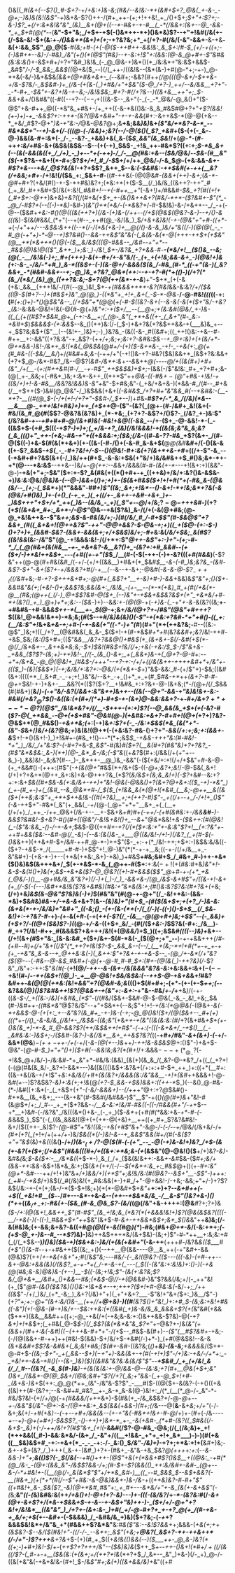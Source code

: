 ()&((*_#(&+(--$?()_#-$+?-*+/_+&:+)&-&;(#&/--&!&:-*+(&#+$+?_@&(_+-&-_-@+;-)&)&(&!(&$"-+_)&+&-$?()++-/(#+_++-(+;+!++&!_+_/()+$+;_$+"+:$?+;-&-)$?_+(/+:&*&!&"&"_(&)__&+(@+((--*-#&+-+-#__(_-*(/&&+:(&+--@_-&&-*_+_$+#(@(*--_(__&"-$+"&;_/+$+-+$(-()&*++-*+)()&*&)$?--+"+!&#(/&(+-(/-$&-&!-$+(&:_+-/()&&+*(&+)+(+;_-+?&?&;+*_+(/+?-#(/&/(-&"-&&+__-&-+&__-&(+:&&_$$"_@_@($__-#_(&;+#-(+(-@($-++#++-&&!&:_&_$+:_/_#-$_(+/-+((+;-(-)&#+*--&)-/-#&)_/&"(+()(*(@$"(#&)--+-&:+!$"+:(&&:(@-&_@+#+-$"&#&(&:&:&(_)+-&$+#+/+?+"&#_)&!&_(-_@_@&-+)&*()(*_/&:&*+"&:&$+&&$-_&#$"_/-/-$_&&;_&&$((_@+&($_--)(/(_++-/((&!&--(&*(&-)+#(@-*+;-+-)_@-*+&(-&/-)&+&$&*_(&&_+(@+#&+&+-_(--*&#+;-&&?(#+*_+(/_@(((@-&+/-$++&-+/&-$?&/-_&$&#-)+_(/&-(+(&-(_)+#&/+"+$&"($-@_/+?-)_++/--&/&&__+?+"-_-*-#+_-$&"+-&?+!&-+$-$&;-/&!&$&;_#+?-#(/+?&--)((&+&__++"+;_$-&&+&*+/()&#&"((-#((--+?--($--_(+$(((&-$--_&+"(-_(-_-*_@&/-@_&()+"($-@$"+&-#++_@((-*&"&_+#&+-/+_++((-&-*&(()&:-&_&_#&$_#_@+?+"_+$?(&&!(+-)+)-+_-&&$?+:-++*-(&?(@&+&#+"-+-+-&&_(#+:-&++&$-*(@-@(+&--*_+&/_#$?-@+"_)&-+"&:-/_@&-_@&?_@+;&__+&;&&_)&)_&+*(_$"&/+*&?-&-*_--#&*&$+"--+)-&_+(/_-(((@-(-/&&_)+;&?(_-_-/_-_@($()(_$?_+&#+*($-(+(-_&--@-)&&(&-#+:&*(-_/-_--&?-_+&&)+&(_&-($_$_&&"(&_$&!_/+(_@-*-_(#-++_+:&/+#&_-&+(&$&(&$&--$--(+(-+)_$&$-_+!&_++-#&*$?((+:+;_$-*&_&+(--(&(-&&(&((+_/_/+)_-_)+--*+(-++)-/_/-__@(#&:+&--($&/_@&/--_$&-(#__&"($(_-*$?&-+&+!(*-#+;$?_$+/+!_#_/-$_$+/+/++_@&/-/-&_$_@-_(+&:&&_-&+-#$?+&---+&/_@$?&(&!_-+?+$$?_&++_$--&:_(-$&#&:-++$&#(+-++(____&?(/+&&;+#+_-/+!&!(/($&_+:_$&+-#-__((#-++&(-(@(@&#_-(&&+(*+*+)-&+;_(_&-*-@_#+#+?(+&/(#()-+-$-*+#&)&?+;(*&:+*(+($-$__(/_)&/&_((&++?-++"_#(_+_&!_#++&#+$(/&(+:&!(*_#&#+!-*_-+(-#++__+"_(-&+!_)+/_#&&_#-$&_+?(#((+!+(_#+$+:-@+_+)&+&)+_&?(_(/(#+&_(+$+_+-(&()&++&+?(#&/-*+*-($?&#+-$"(*_-_@_/-#$?+(--((-)-*&)-_&#-)(_&"()+*(+&/_-_(-*&_&?+/-#-$&!&)-&-/+&++--_/_-+(-@--($&#+*+_&:-#()(@(((&(++?+)(/&_-(+)_&_-(/++--(/+$(@&$(@&?-&-)--+/()-&(((*&)-$(&(#&&(_(*+"(--+(#--_++#(@_-&/(&_)_$_/+*&+&)&!(-+-(@&"+"+#-((*+*-+_(-/+"+*+/_---&$&:&++((--*(/-/(*&(+&-)+__@(/()-&-&_)&/+"&((/-)(@(@(_-_-#_@(-+"+)-*-@--+)$?&#()--&&-++&$"&"&(-(_&(&-&(*-@(+++-++$+(+$&"(@__+*(*&++*()(@(-($__&/&$(((@-#&&--_/&#--+"+*--_#&$(@_)&!_@(($"_&++_)+;&:_)-/&!_$+_-/&?&_+?+&&*-#-____-(*&/+!__($()&_--&;(@(_-__/&!&(-)+;_#+(+++)-&(+-#+/+-&"&/(-_(+_+(+!&;&&-&+_-)(@&!+)&(+:-&-_-/&/-*+#_)_&-*((&$+-_(-)(&-@+/-&&&($(&_/-#&_(#-*_((-+"(&-)(_&?&&+_-*(#&#-&&+--+;-@_)&_+?&?_@&*(++:--+-+?-#(*+(()-)(/+?(*(&_/(*&/_(&)_@_((++?&:&;-$+?(@(++(&*-+-&___)+"-$+*_(+(-&(+&:_&&__(+++!&/-/(#(--@_)&!_$+_-+(#&&&++*+-&?(#&!_&&-&:&?_/+/($&((@-$(#+?___--)_+(#&$+)&"_@(@_)-((*&"+_+!+_&+(_-$-*-@&_-__/-@-#&!_(((_((-+:(__#_(+:()+)-*()_@_$&"&--_(/+$&"+*(@_@(*+(-#-$((&?-&+(--&-&(-&(*($+"&/-+&?_(&:-*&:&&-@&!+!&(-@(#-@(+_)&"+:-+($+/__--(__@+;+(&:&#(@&/_+-)&-((_(_(+((#$?+$&#_@+_(-+:-&__+;(_(@-_&"(_+*+&((+-_(_&+"(#-_&:-+&#+$_)_$&&&$-(+:&&_$--&_()(++)&:(/-(_$-)+&+?&(+?&$++&&-+(___&)&_+--+_$$?&;&$+($"__(--(&!+-_)&)+;-)_)&?&_-(&((-&-_#((&#+;((_++!()&:-+&--#-#++__+:-&&"((+?&:&"-+_&$?-(_++/+;&;+;&:+?-&_#&:_$&--+_@+:&)+(+(&/+*-@+*&&-)&!-/&*+_&!(*&(_@&$&_(@_#+/-(+)($-&+*&-_-+!-_-+&(+:_@(+(#_#&-((-$&/__&/_)+/_(_#&#+_&;&-_(-++/+"(-+!()&-+?-#&?($&)&&+*_(&$+?&:&&+(+?+$_@-/&*-#&?_/&--@$?(*&#-*_/&*+:&_+_--&_&++*_@(----@_/+(_$($&(_#+)+#+(&"_/+(__-*(_+:(#++&#(#-/__-+-#$"_++$&$&)+$+;_-(&&(-/$"&!&:_#+_+?+#+;&-(@(_+-_&&;+(-#&*_)&;+:&*-&++_((*+*$"++_@&-($($-#&$+-(@$"+#&-+!&!-+((&/+)+!-&-#&__/&_&?&!_&&)&-&"+_&"-$+#&;&"-(_+&/+&+&-)(*&&-#_/(#--_#+&(/__+$++($-)&#(@_@&"-/_)&$&&(+&+(_(-&#&$_/+?+#+"&"&&_#(--+&#&:-(__-*+?-__((#(@_$-(-/+(+!-/+?+"-$&#-/_$+--)_)+#&__-_#$?+/-*_&_/(/&)(*&--__&___@-_+*+!&!+#&)+)++_(+$++_@-($"-(&?(_(@+-(#-/&#+_&!(&+(-#&/(&_#_@(#($$?-@&?&(&?&)+_(*-*&;_(+?+?-&$?+/()$?-_(/&?_+-)&:$"(/&?&*_#-+--+#+#+#-@_/(&+#_)&(-#&!+&_@((-&&_-*-/+-($+_-@-&&!-*-(_-((&$+$-(+#_$(((-+_$?-)+)+;(_+/&-+?_(&)(/&!&&&!-+((&(&;&"&_&;&?(_&_((()+"_++-(+&;-#&-+"+((+&&&:+;($&;(/&-_((#-*&-$?$?-#&*_+$?(&+-_/(#-@($((-)+&-$(#(&(*+&+)(+-((&-(-#-/()+(-&-#_&-&+$(__@_@(_&#__&#+/(-()(&-&((+-$?_&&$_-+$(_-_-#+?&!+/-$--()(@&!-#+:&(+?(&+*+&-+_#+((/+-$"-&_--(-*&#+#+?&$(&+(-/_)&/++(#+$_-&-&:+$&(+"&/+)&/&#&++$_#()&;&*-*+-+*(@---*&:&$__--++&--)&/+-_@(++:--&_&+_/&_&&(#-#-_(&(+-*---_+!(&+:+)(&&"-@-)__-+&(+"+;-$&"($+:+-$?_&(#&(+((*()+#+-+_((++&)+/&/+:&?()&-&$&-+)_)&:&:_@&/_@&)&-(--@-)&&_+(/_)+;+)+-($(&+#&$($+!+!+#(*+(-#&_&-(@&(&/--_(+;-(_$&*_$+)(*$"&&&"-#_#+)$"((&;_&+;+!&*--()-&+!-*+!&;&*+?&(-&(@&/+#()&)_)+-(+()_(-+_+_)(_+((/+-_&++-+&#-+&+_)+-_)&$+++"+$+/+*_++(_)&--(&/&_-_+)(_$"+--@_/+/&;$?-@-$_+++&#-)_(+?(_+$((&+&*_#+:_&+*-/-@$"_@&--+&($?&)_&-/(/+(-&(@+#&;(@-@_+&!&++&--$"&*+_+;&$-&-#&(&/+;-)(#(/&/_#_/-#+$$"(#-$_&_@$"+?&&+_(#((_&+&+!(@++&?$"-++"-@_@+&&?-$-@&-+;+)((_+($_@-(+:-$-)()+?+)+_(&&#-$&?-(_&&+-&&(&_+;+/+$&$_)&/+;-#+*&:&(_/&/+$&;_&(#$?((&!&&_(&:-/&"$"(@_-+!&&&:&!-/(/+*+:$"_@++-&$"+:-)+"-(+;-#-*_/_(_@(#&+(&(#&__-+-_+&*&?-&__&?()+_-(&?+:+#_&&#--(+($+/-)+*&!++&$+_---(+#((+-+"($_$_/__(#-(-$(-++-(-)+-&?(((_+#(#&&_)__(-$?&"++(@-@(#+#&(&#_/(-+/-(+/+((&&__)+#&+(*_$&#_$__-&-(-#_)&;&?&_-(&#-&$?-$+"-&+($?+_-*+/&&&?+#(/-+__(--*&--+-&+;-@&*_#(-&-_&-@-$$?_-++_(($(/&#+*&;-#-_+?-$+++&+#+;-@(#+(_&$?+"__+-&)+#-)-&&_+&&)&*$"&"+;()($+_-&&#&"&(+;(+&!_-()+;&&$?&;&&(&+:_/&!&_-(+-__--(*-*(+&)_#_+(#(/+&(*-@__(#&;(@++(_(/-)_@+$$?&#-@($+_(--)&"+-+$&+&$&?&$+(+"_+&*&/+#-*+(&?()_+_)_@+)+*+;&:--($&*-)+)--&_&:+-(@(@_-+(-*+)&-(_-*+"_+-&-_&(&?((&;__+-+#&#&-+#-&&_&$++-*(___+-_$(@-_+;&+_/&/(@+?+_-/_#&"(@&"+#+++?_$((&!_@+&&!&*+)-*&;&;(#($--+#_/&)&(&)()(-$"-+(*&:+?&#-*+"+#()-((_+:(__/&:$"+!_&+&_+&-+;+#-(-+-&&(+"((-*-)+"(#_)(#+"(*+(++&?&;-__#--((&:-@$"_)&;+!((_/+?__(@&#&&(_&_&-_$($+!-+(#-*&$_#+*+#(_&?_&&#+;&?_/&!-++#-+&$_$&;_(&:()_$+#+;(($"&*&__/&?+?&&_@()+#&$(*_(&+&+-$(/-_&#(_+$(*-@(/_/&*&*--_&+*&*&;&;-$+)_$&!(#&$+!&/(/+;+&(_-+&:_/_$_$-/$"&+&-_+&&_($?$?-(&;+)-++)&!-_(/(-_(&_()-&+;_+(_&&+)&-+(_@+?-@-#+:--+*+/&+&_-@_@(@&!+_(#&$-/+++"--+?-_+:-/+/+*_((/&(&++-++++&#+*+/&"+-($($($_)-(&)($&$+)(-+;&/&/+:&?+:-@&/(+(*&+-$_$+)$"&$-&&:_#-(+/$"+)-$&;((&#(&+:((((+*_(_&+#_-_-+;+!_)&"&/--&+_-+_()+*_+_+(#_$_#&-+*_++*(&+?-#-*_#-@+_+$&!-+-)+&+-___&&?(*(($?($+?__+!&#&_+:+?&+-@-(&+&;(*-/(@+/(/_$&&(#(#&$+)($__&/_)-*(-+"&/-*&?(/&&+:&"&*+)_&+*+--((&(--@+"-&&-+"&)&!&+-_&:-#&#(/+&$?_@$?_$()-&((&:(+(#+/(*+)-#+$-+-_(&+)_@_-&_&:&&+?-*+*_-_#+/&+$?+*+--*-@$?_)(@$"_/&!&*&?+/(/__-$+++_-(+:+)$?(--@_&&(&_+$+(+(-*&?-#(_$?-@(_+*&&_--@+(+$+#&"-@&#(@_-_)(+&#&:+&+?-#+#+!(@+(_+$?+)$?&?-@&$+*(@_#&$()_-+&+*&;(_+:(-+)&_+:$?+(-_-/&:+$&$(*&_(&(*+*-(&"-$_&+/_)&/+(&?_@&;_+_)&(&!(@+*(-(+&:&?-#&-(__)__+?+"-_&&(/+:+;&;+:(&&+-&___$+!-*()(&+!-)_)+!&#+-(#&_+!()---*(*+;&$_$_-+&&-+++"&:(#-#&!-*+"_)_/&/_/+"&:$?-(-#+?+_&_-$_&$"_-_#(_&)_#($+?(__&(#+?(#&"&)+?+?&?_-(#$"&*&$&:_&-)(*+)(@-_&*_&-/&;(-$"&_((+_&?_$(#+:(/&&(/+(+"+--&_)-)_&&)&!-_&;&?(#--_)-_&*++-__@_)&_-&&"(-($(+&/+:+!(/+/+$&"+#-&-@-(+_+&&#()-(+++:(#$"(_-+(&(@+"_#&$(*+/&+($-((-_@+;&?+;&!_/-@-$&(_&+!(/+)+?+&+*(@++_&+:&)+&-@+*+?&_(*$?(_&/&$+(&;&_&!+)(-$?_+&#--&:+?+:+:&+_$&((#+$&-&(+:&/&+-++)+"&!-@&(-@_&&*()+?(&+?_@+&+:($($_$_-+)-*&"_)(_+-(#_+-)+(_(&#_--&_@&*+#-/_$($_(+!&&_&(*(@+!(*&#_(__&;-@++__&((&($+(++&;&:$"+_+*+$++&!&-(_(#_(+?&)__+;+(+_+?-#_)$"-_+((/+--+_/-/+!+_()$"(-&-+*+$+"-#&*(_&"(+_&&(_-+/(@-(_@+"+*+"__&+_+(_(__+(/+/+)_/_++_-/++_@&+(/&-+--__+-$&+&*+#_)_#+(-++/-(+#(&_#&:+_-/_&_&__&#-__)-_&&$?&#&!-$+_&?-#()(#+((@&"_/-_&!&+&!()+_--&*+"_@&*_&&!+*&-($&++:(#(@&!(_-($"&:&&_-()-/-+-*_&+;_$&$-@((++_#+-+?(/(*($+:&:+"+-&:&"$?+!__($+:$?&"+-+_+#+*&&($&:--&#-@(/_-&)-(--&:(&()&-_+___@((&/&!-/+!-)(/&?_(_+(#-$(-()&*&++)(++&+#-$+/&#-++#_@-*-)++$"($-_+:-+(*_/&!-++;+$+:-)&$&:&/&((-($+?-+_&_$-*_/(_____+#-#-)+$$"+!_@-)&"(*(*-+-+__&;((-+-/(/+/&__+_-&"&#+)-(+&-*-)+--(+*&(+*&:_&+)-*&)_)+#&$__+#&;&#+$_/_#&+_#-)++-*&*($()&)&$(&+++&+/_$(+-*&$-*-&_(_@++-#($+:__+:&$(-+!(+($_#&:_#+&_)&"+!-&-$-&(#()+)&(+;&$-+&+&($?-@_@&?((+!-#+&&$($$"_@+#-+-(+*_+&(_@&/-)()__-@+#&/&_&"&?+)(/-)+(_)-/_)_-&&+&-/(@_/&$-&+#$"+/((&-+!-&+(+_(/-$(-(-___--)&#+*&!&($?&+&#&)(#&:+"&*&(&:+;(#()&:&?$?&:(#+?&_+(+_&;__(/+)+&_)&$(&-@&"$?&)&(-)+)_$(#&"&"(#(@-+-@+"(/_-&!+*&:-(&&-*&)+$&#&)_#&-+/-+&-&*+*_&+?(&--_(&)&)+"(#+$_-(#($(&+$+;+(+?_/-)&-&:(&+&(*-+-/&/&)+"&#+"_((-&;()_-(+-(&-(*+(-/(_(/-)(-((-)()-$+$__(/_$&_-*&!_)+:_-+?&?-#-*+)-_(+-_&(+#-(-+(*++(-$?(/_-(&__-@(@+#+)&;+$$"--(-_&&)+(+$+?_/-((@+_($&)$?-)(*(@-+_/-&-_((+$+_&/_-(#(/($_+&:-)_$$?&(-#+:_/&__)-#_++?(/&!-#++_#(&&&$?+&+++/&!(+(@_&&/_)+$_)((+;&$&#_((((--)&)+_&*--(/+!(&+_(#_$+"&:_(&-&:&#_+($+/&+-$(#-*&(-_($(@+;+"_--__)-_+-+_&&+++*(/_#-(+#--_#_)+_(/+"&+((_/$"(*_++?+!&!$?-$-_&&_&--(--/_(__+(&;-*+!+#(*+-+_+-+(+_-+&"&_&-&--+_@++&:&(-)(_&++:$"+?&+-+-+&_-$--_-(@_/+-&*(/+"&?($(@-*--(*_-_#&--@_-&$_#&#+(-@(+-@-#_#-#_$+:(#+-(@(_&(_)-++?&)(/-*$?&"_/&"+:-++:$"_&(#(-_(__+!(@_/-++--&-(&*-/&(&&&"&?&-&:_+&:&&+:&$+(-(--+$&!(#-/-_-*+(&$+!(@_)-_+__@-@&!+$&/&$&:(--++$-@-+&+&_&_+!_#&?&#++-_&$(@(@($+*&:(_&!+_&*&"+?(@&#-*&;&_((()+$(#+#+;-(+*-(+-(+-$_++;(--_&?&&(@_)()$?&#&++!$?(@&&+-+(&"+:_-_&+:-_+"&--#&/_+-/_+__+&_)_/(-+-((_&-$-/_+((&:-/&)(+&#&_(*$"-_(/(#&/($&+-$&#-@-$-@&(_-&_-_&!_+&;_$&(_#-)&#++-((#&*&"_@$?&/$"--+"+$&*+(--&;$"+!+!_-+(&:(*_@_@&(_-(@&+-_&(-*+&&$-@-(+(+:_+--&"&?(&_#+_-+-)&-(-+;-@_@()&!($+/(@($&+--_#+(+)(((*+-(/()_-&-&/&_(/&!+-_/&$&-((&;&"_(+&+_+-+(&"((&(&:&:(#_/+?(&+#&*+$+(+-()&(&_+)-*-&_#_@-&&?$?(++/&$&++!+#$"-(-_+:_(-(((-&+&+/_-+$()__(_-_&#&:&:-)&$+;-/($&#-(&?-)-&(/&*__&+_++&$?&?(*((__-+_#+/_#&"_-&+(&+)-(-_+/-&&*(@&__)_$-(++-$++-/+(_-+/(*-&-(_@(+--_)&*++_)-++!&-&$&$_@+:()$"-)+&+$-@&"-(_@-#-$_)+"+"()+)($+#(--&&!&;&?(*(#+!_/+:&&&$---+(*_@_-$?(-+!&$_@+/&/-)-/&:&#-*+_&"+*-#&/&:(&&)_(&(+)(&_&_/(_&?-@-*&?_/+((_(_+?+!(-(@(#&(&_&/-_&?+!-&&*---)&((&((()&$+:&?&+(/+:+:+#-$+_++_)+:((+*(__#+:((&-+&(/&-+/+!$"+*&:_+&/&_(/+#+(&(&?+/&&&(&:_/&"_&&__-+!+(&#+*+&&&+!-@-&_#(+-_-)$?&$&?_-&)+:&(+;+!&_(@_(+?-$_&&-+$&)&&+:((++-*_$_)(--&()_@-#&-(*-/&#((+:&*(-_(_+&$+(+"_-(-&/-&&&+)--(/+++"_@+:+?_@_$&#()-#+*&__(&_+&+;_---(&-+&"(#-$&#(/&#&&-)$"__$"-+((_)(@(#+)&_+"&!-#(&_@_$+/+;_/_#--_+_+($+?&&-*-/__&-&:+!&/_#-#_&((_-((-/_#&&(#+"_/-_+*+$--+*__+)&#-(-/&?&"_/&(((&*()+&-_(-_+_)($-_&*_+(+_#(#(*_&&:+&_-+*-#-(-&_&&$_)_$$"(-(_((&_&&&!(@+(+(+*-@(+&)+__++((+_#+_$?&?&#&!-&+/($((++-_&)$?-_(@-#$"+"&!((&;-+&(+#$"&_+"-&_@-/-(-/--+/_@&/(/&+&/-/+*(#+(+?(_(*+!+/+(+_+/+-_)&/_$&((*(/-)&!-&--+_&&$"&&(#+/(#(-&($?+"+"&$_(&)+_&(_((&(__)-/+/_)(&-$_(+/$?-@($(#-(-(+"_--_-@(-+)&-&!+)&?_/+$-(&(+-&?(+($+;(/+&$"(#&&(((#+/+((&+:+*&;&-(+_(&$&"(@-@&!()($__+/+)&?-*&)-*&#&*(*&;_$-&($+:-__/&*&(_(+$-*-)_&_(_/+_($&(&!&++:-&&_+-&#_$&-($_#+;&/+(&&_-_++:&&-_&$+!&*&_&:+;($(_&+(++/_(-/--_$(*&*+:&_+:_#&$_@+$()($+_-#+:&"(@+*_-&#---++/+!+)&"&_+/+)&*&/+)(*+*$"+;&!&/&:(#(@&?--&$+"__-$$"-)+++:(_+#-/-*&$_/+)&$(/_#(/&)&!(+_#&:&&(*-)+#_/+"-@+&&!-/-+&;-&&;+"+/-)+?$?&$(/&:-+-(+(+;(&-/-*($-$+!&;+)(+(*-@&#+$+_&"_+__+:+)+?_--&+#++(-+$((_+&!+#__($_--/_#+---&*-_+&-_&--(++--+$&*&/&_-/__&-$"()&?+&-)()(*+_+((*&$_/+_-$+:-#&(+-($&_(#-&_@&_$?-(&/(*(@(/&"+&-++++:(@&__#$?+;$?+)&_($-/+:(@(&+!_&&++_$"(#-#$"_(&_+!&;&_(*&?(*(+&&&!&!+)$?(@&(&$&?((((-__/-*&(-)(-((-)_#&&+$+"++_$&"(&+$-#-_&+-++&&*&$+;&*_$()&_&"++__&)&;(/-&(#&)&;(+-&&;&+&?-&((+#_@(@((+-&((#_@_)(*_)-#&;(#&+_@+*-&_/(-&:+*+;_(-(+$-@_+-)&--#_--*$?_)&)-)__&)++&$+*+*&/(&+$&)-(&;+)$"-#-*++__+:&;&:+#(_(/(_+$&--__)_)()&)($&-+)($&+&:-)&/(+(&(_+_&#+"_(-&-++__(+++#-/&?&_&(($___#(+$"()(&-#-_-+-+_#_&++($((&;_+()(--++__@(&&----@__&_++(-+"&#+-&&(@&)$?(++/_+-*&(+&+"+;_#(/&*$"&;---#&/-(-_&!(@&?-(($---(((-&_)-(+#_-++--&+-@&:+&&(&)(/(&$?_+-+-*+(_/-*-&-+(_---(_$((-(&"&:+:&!&)+:()-)(-+&(@(#&;&-&)_@&)&-_(+--)__-$((-(&;+!&;$"-$($&(+:&?&;$?&/_@+&+__/&#+_()+&&--#&;(*&$-@_/_/-+(@&*&#-)&"$?&&(/&;+/(-_++"&!(+_($"_@_#-*(&()($&?&)()()&:+!&+&+--+;+++?($+!+#-@&:&(-*&/-*+;_/++((&*$"-/+/_)&/_(+*_-&;_)_&+?(/&)+"+)(_+"+&+?___-$"&!+"&+_(_$+:_)&__/$"-)(*_+$?$"+;+:-@+"(&+:&/()&-__(++/_/+__@+&_)-)((_#__(_&?_$()+"&!_)+:+#_$-(&;&:_+&!+#&((-&"_)_(+!-@&-(#_-+)&/+--$&:++&:(*((&#(_+)&-&/&_&_&&&+$?(+(*&"&#(+&&($+*+)(&&__&&#++((+;-@_-+&(/+(-+&;&-&:+:()&++&&-$?&)-@(_-___+?_&+)+!+&_$+;(_+#&(_@-$_$-)(/_$$?(&(*&*&"&_$?+"+_-@&?+-_)_&(*&"(+(&&*+/(#+*+:&(-&_#_)($(-(++$+*&-_#+*+"-/(_+$--_#&$-&(#+)--_($"(__#$?&#+_-+&;-(-/(@(&&+-#-++)++(#&!-$(&&)-$+/&/+$-*&#(/-)+*-)_(+#(@&$&!--&-&_(&+&&#+$$?&-&#&+(_&;&!+#&;($(#+*-*&#_-((&?&;(_()+*__&)-(&-&;__+&&&&*_/($+*-@-#+$-_((&;-$+"-_+(_&&--$+)($-$+"+)_-&*&(&+-+(#(-+!+)$"-/+)&:-+&/-/+*+:_-_+&!++-&&-+#()(--(&-_)&)($_)((&#&"&?&:&(&/$"$"--__+$&#_/_+_(+/&!_&(/_/_#--((&?(_-&_$(#-)&__)-+(&_(&(&:+_-@_/&&-@-_-(&:&;+?(#+__@&_(+_$+;&"()&+_/(&&*-@(@_$&_+/(@&;&#+"$?(/+?(_&;+"&&-(_+-@_$+!+#-_(&+&-)&*+$(++:_@_@(*++_(&"-/&"&-$?$"_-___#($-((@($+-&(&?-(-+()((+&((&)++(#-(&?+;--&-&#+#_#&?__+-_&-*_&-&(@-)&!+:_/(*_(__(*_@-/-_&"-*-#&/$?&!-(+/_/+/_@(-+_(#&&&/(+_++&+)-$(#&(+_-/&_&$&?+/-@-*_@+_-_-+-/&_&"_$(/&"-@+:-&-/(@++&:+_&$(&_&(*+_&&-)(#+;(/_&---@(__&__-&+_&;_+_/+"_(-/-&+;&(+/-_+#(+&)-_-_(-+--*+#+/&&(&-*-(+-+"&(-#&*+!&+-#-@_/+)+-(#+(-/&*---_-+--+)-@+(+#+)-$&$$?_-()-++)+)&*-*_+-_-&(+&#-_(*+#-(&?((_$_#&_(_(/-&+$-_&)+(-/-++/&!+?(#$"&+_(+!(*__-&&#(/$?-@-#&_-@&;(/(_(/&;&)+_+!(*++&&((_#-)-&&:&*&/-(&+_/_-&"+/((__+!&&-_+*+_+!+_&*___)-)-)(#(+&((__$&)&$+#_-+:-+&+(*_-_-_-+:-/-_&:()_$_/&"-/&)+)_-+?+;+*&:+!+(__&#+)&;-_&+-+_$+(&?_/_)+++(_&-+-(&#_)+?+-(#&+_-&"&-+&_$&?_@($+$+++:+:_(-*-&_-&&-)+"+;__&(()$?(-_$(/&(-__-+#()+++-(@$"+&(+(*&&+#$?()&$__+((@&:_-+#(*(@_/&-_-(@+:(&&_&"-/&$$?&&-/+;(#-$+-$?(&&(()_++:&/&#+-&#-_(@+--&-/-*+#&!+-((__(@(/-_&(&*$"$"+/+*&_&#-)__((_--#_$&$_$--&$+&&?(-__(#&+_)(+(*+*(#(/--$"+#&:-&-@&)&_&+-)&_-/&_-*+((_++&)&?-#-#+"$"((+#&!+_&-_$&($?_-&)(@+*&#_#&"+:_+_#+---&*&/+"+-&_(&(+-&+&$"(-(_&;__&"_((-(_&)&#&:&(++_/+&()+!-@+!+?-*&)---)+-(((-(*&/&?_/+_-*-(&?&:_#(/_-&+(@+-&+$?+/(*&-+$&_&*+$-+-&--+-&$+"&)_++_-)-_($+/+/-@+"+?&!+/&!&*__((&"&"_)_/+?+-(&+:&-_)+#(_+/-@-#+?+_+-+?_@(+_/(#-+&-+_&/+;+$(+--&#+*-(-$&&&)_/_-&#&/&_+)&)($+?&;-(_-+_+?&&&$&!&*+/&"&_+*(#&&++$?&*&"__&:_#&($"&:--&!$?&&+_+;&&&-(*+_&(+;+_+(&$&?-$--&/($(#&!+"-((/-/-_--&*+;_&$"(+&;+__@&?(_&$+?-*+-++&++*(/-/+"-)$?+++__&+?&*+$-(+)(#_+_$((+_&!&(()&&(_--_)($___++-_@_&-)&?(*((+;-)+#+)&!-$_/+-(*_+_+$?+?+++/&"--($&)&)&*($++_$_+--++___-()&_+!(*_#_$+/+((/($&((/$?-(_#-+-+__($&(&:(+(&+;+/(++?+!&_(*+?+$_/_&+--_&"_)+&-)(/-_+)_@-/-((&(+&"&(-+&+&!&-(#+!_$-/&___$"_#+;&(+)((&_+&&/&)_+&"((+#
